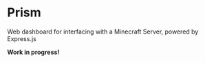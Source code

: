 # Prism
Web dashboard for interfacing with a Minecraft Server, powered by Express.js

**Work in progress!**
